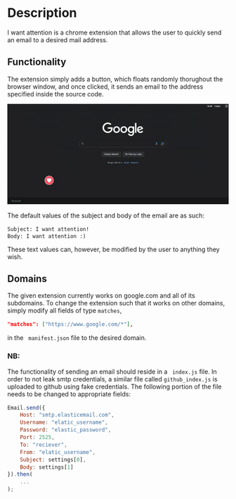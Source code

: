 # Description

I want attention is a chrome extension that allows the user to quickly send an email to a desired mail address.

## Functionality

The extension simply adds a button, which floats randomly thorughout the browser window, and once clicked, it sends an email to the address specified inside the source code.

![Screenshot of the button](images/floating_button.gif)

The default values of the subject and body of the email are as such:

```
Subject: I want attention!
Body: I want attention :)
```

These text values can, however, be modified by the user to anything they wish.

## Domains

The given extension currently works on google.com and all of its subdomains. To change the extension such that it works on other domains, simply modify all fields of type ``` matches ```, 

```json 
"matches": ["https://www.google.com/*"],
```

in the ``` manifest.json``` file to the desired domain.

### NB:
The functionality of sending an email should reside in a ``` index.js``` file. In order to not leak smtp credentials, a similar file called ```github_index.js``` is uploaded to github using fake credentials. The following portion of the file needs to be changed to appropriate fields:

```js
Email.send({
    Host: "smtp.elasticemail.com",
    Username: "elatic_username",
    Password: "elastic_password",
    Port: 2525,
    To: "reciever",
    From: "elatic_username",
    Subject: settings[0],
    Body: settings[1]
}).then(
    ...
);
```